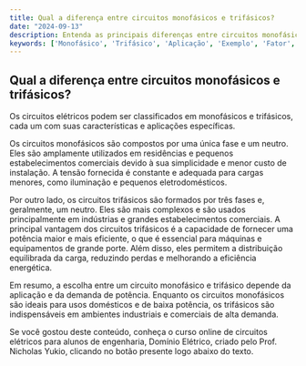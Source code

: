 ```yaml
---
title: Qual a diferença entre circuitos monofásicos e trifásicos?
date: "2024-09-13"
description: Entenda as principais diferenças entre circuitos monofásicos e trifásicos e suas aplicações práticas.
keywords: ['Monofásico', 'Trifásico', 'Aplicação', 'Exemplo', 'Fator', 'Complexo']
---
```


## Qual a diferença entre circuitos monofásicos e trifásicos?

Os circuitos elétricos podem ser classificados em monofásicos e trifásicos, cada um com suas características e aplicações específicas. 

Os circuitos monofásicos são compostos por uma única fase e um neutro. Eles são amplamente utilizados em residências e pequenos estabelecimentos comerciais devido à sua simplicidade e menor custo de instalação. A tensão fornecida é constante e adequada para cargas menores, como iluminação e pequenos eletrodomésticos.

Por outro lado, os circuitos trifásicos são formados por três fases e, geralmente, um neutro. Eles são mais complexos e são usados principalmente em indústrias e grandes estabelecimentos comerciais. A principal vantagem dos circuitos trifásicos é a capacidade de fornecer uma potência maior e mais eficiente, o que é essencial para máquinas e equipamentos de grande porte. Além disso, eles permitem a distribuição equilibrada da carga, reduzindo perdas e melhorando a eficiência energética.

Em resumo, a escolha entre um circuito monofásico e trifásico depende da aplicação e da demanda de potência. Enquanto os circuitos monofásicos são ideais para usos domésticos e de baixa potência, os trifásicos são indispensáveis em ambientes industriais e comerciais de alta demanda.

Se você gostou deste conteúdo, conheça o curso online de circuitos elétricos para alunos de engenharia, Domínio Elétrico, criado pelo Prof. Nicholas Yukio, clicando no botão presente logo abaixo do texto.